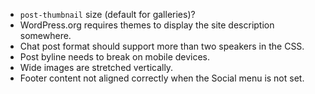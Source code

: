 
* `post-thumbnail` size (default for galleries)?
* WordPress.org requires themes to display the site description somewhere.
* Chat post format should support more than two speakers in the CSS.
* Post byline needs to break on mobile devices.
* Wide images are stretched vertically.
* Footer content not aligned correctly when the Social menu is not set.
